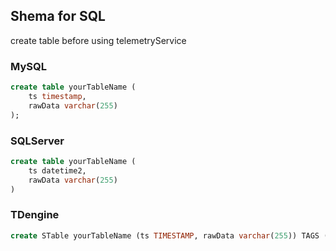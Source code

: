 ## Shema for SQL
create table before using telemetryService
### MySQL
```sql
create table yourTableName (
    ts timestamp,
    rawData varchar(255)
);
```

### SQLServer
```sql
create table yourTableName (
    ts datetime2,
    rawData varchar(255)
)
```

### TDengine
```sql
create STable yourTableName (ts TIMESTAMP, rawData varchar(255)) TAGS (defaultTag varchar(255));
```